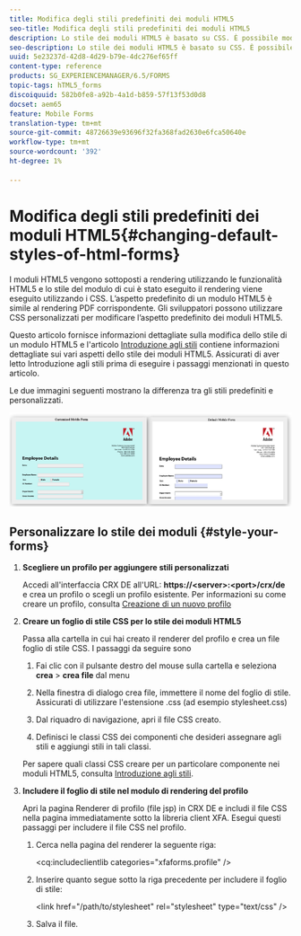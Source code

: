 ```yaml
---
title: Modifica degli stili predefiniti dei moduli HTML5
seo-title: Modifica degli stili predefiniti dei moduli HTML5
description: Lo stile dei moduli HTML5 è basato su CSS. È possibile modificare gli stili predefiniti del modulo.
seo-description: Lo stile dei moduli HTML5 è basato su CSS. È possibile modificare gli stili predefiniti del modulo.
uuid: 5e23237d-42d8-4d29-b79e-4dc276ef65ff
content-type: reference
products: SG_EXPERIENCEMANAGER/6.5/FORMS
topic-tags: hTML5_forms
discoiquuid: 582b0fe8-a92b-4a1d-b859-57f13f53d0d8
docset: aem65
feature: Mobile Forms
translation-type: tm+mt
source-git-commit: 48726639e93696f32fa368fad2630e6fca50640e
workflow-type: tm+mt
source-wordcount: '392'
ht-degree: 1%

---
```



# Modifica degli stili predefiniti dei moduli HTML5{#changing-default-styles-of-html-forms}

I moduli HTML5 vengono sottoposti a rendering utilizzando le funzionalità HTML5 e lo stile del modulo di cui è stato eseguito il rendering viene eseguito utilizzando i CSS. L’aspetto predefinito di un modulo HTML5 è simile al rendering PDF corrispondente. Gli sviluppatori possono utilizzare CSS personalizzati per modificare l’aspetto predefinito dei moduli HTML5.

Questo articolo fornisce informazioni dettagliate sulla modifica dello stile di un modulo HTML5 e l&#39;articolo [Introduzione agli stili](/help/forms/using/css-styles.md) contiene informazioni dettagliate sui vari aspetti dello stile dei moduli HTML5. Assicurati di aver letto Introduzione agli stili prima di eseguire i passaggi menzionati in questo articolo.

Le due immagini seguenti mostrano la differenza tra gli stili predefiniti e personalizzati.

![picture-002-small](assets/pictures-002-small.png)

## Personalizzare lo stile dei moduli {#style-your-forms}

1. **Scegliere un profilo per aggiungere stili personalizzati**

   Accedi all&#39;interfaccia CRX DE all&#39;URL: **https://&lt;server>:&lt;port>/crx/de** e crea un profilo o scegli un profilo esistente. Per informazioni su come creare un profilo, consulta [Creazione di un nuovo profilo](/help/forms/using/custom-profile.md)

1. **Creare un foglio di stile CSS per lo stile dei moduli HTML5**

   Passa alla cartella in cui hai creato il renderer del profilo e crea un file foglio di stile CSS. I passaggi da seguire sono

   1. Fai clic con il pulsante destro del mouse sulla cartella e seleziona **crea** > **crea file** dal menu

   1. Nella finestra di dialogo crea file, immettere il nome del foglio di stile. Assicurati di utilizzare l&#39;estensione .css (ad esempio stylesheet.css)
   1. Dal riquadro di navigazione, apri il file CSS creato.
   1. Definisci le classi CSS dei componenti che desideri assegnare agli stili e aggiungi stili in tali classi.

   Per sapere quali classi CSS creare per un particolare componente nei moduli HTML5, consulta [Introduzione agli stili](/help/forms/using/css-styles.md).

1. **Includere il foglio di stile nel modulo di rendering del profilo**

   Apri la pagina Renderer di profilo (file jsp) in CRX DE e includi il file CSS nella pagina immediatamente sotto la libreria client XFA. Esegui questi passaggi per includere il file CSS nel profilo.

   1. Cerca nella pagina del renderer la seguente riga:

      &lt;cq:includeclientlib categories=&quot;xfaforms.profile&quot; />

   1. Inserire quanto segue sotto la riga precedente per includere il foglio di stile:

      &lt;link href=&quot;/path/to/stylesheet&quot; rel=&quot;stylesheet&quot; type=&quot;text/css&quot; />

   1. Salva il file.
